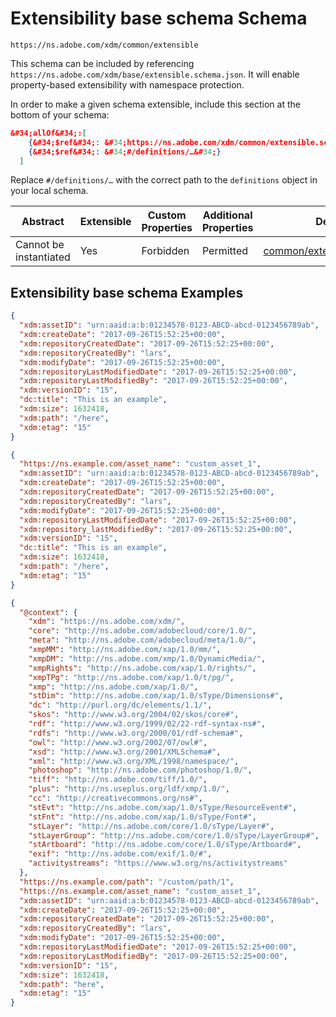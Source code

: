 
# Extensibility base schema Schema

```
https://ns.adobe.com/xdm/common/extensible
```

This schema can be included by referencing `https://ns.adobe.com/xdm/base/extensible.schema.json`. It will enable property-based extensibility with namespace protection.

In order to make a given schema extensible, include this section at the bottom of your schema:

```json
&#34;allOf&#34;:[
    {&#34;$ref&#34;: &#34;https://ns.adobe.com/xdm/common/extensible.schema.json#/definitions/@context&#34;},
    {&#34;$ref&#34;: &#34;#/definitions/…&#34;}
  ]
```

Replace `#/definitions/…` with the correct path to the `definitions` object in your local schema.

| Abstract | Extensible | Custom Properties | Additional Properties | Defined In |
|----------|------------|-------------------|-----------------------|------------|
| Cannot be instantiated | Yes | Forbidden | Permitted | [common/extensible.schema.json](common/extensible.schema.json) |

## Extensibility base schema Examples

```json
{
  "xdm:assetID": "urn:aaid:a:b:01234578-0123-ABCD-abcd-0123456789ab",
  "xdm:createDate": "2017-09-26T15:52:25+00:00",
  "xdm:repositoryCreatedDate": "2017-09-26T15:52:25+00:00",
  "xdm:repositoryCreatedBy": "lars",
  "xdm:modifyDate": "2017-09-26T15:52:25+00:00",
  "xdm:repositoryLastModifiedDate": "2017-09-26T15:52:25+00:00",
  "xdm:repositoryLastModifiedBy": "2017-09-26T15:52:25+00:00",
  "xdm:versionID": "15",
  "dc:title": "This is an example",
  "xdm:size": 1632418,
  "xdm:path": "/here",
  "xdm:etag": "15"
}
```

```json
{
  "https://ns.example.com/asset_name": "custom_asset_1",
  "xdm:assetID": "urn:aaid:a:b:01234578-0123-ABCD-abcd-0123456789ab",
  "xdm:createDate": "2017-09-26T15:52:25+00:00",
  "xdm:repositoryCreatedDate": "2017-09-26T15:52:25+00:00",
  "xdm:repositoryCreatedBy": "lars",
  "xdm:modifyDate": "2017-09-26T15:52:25+00:00",
  "xdm:repositoryLastModifiedDate": "2017-09-26T15:52:25+00:00",
  "xdm:repository_lastModifiedBy": "2017-09-26T15:52:25+00:00",
  "xdm:versionID": "15",
  "dc:title": "This is an example",
  "xdm:size": 1632418,
  "xdm:path": "/here",
  "xdm:etag": "15"
}
```

```json
{
  "@context": {
    "xdm": "https://ns.adobe.com/xdm/",
    "core": "http://ns.adobe.com/adobecloud/core/1.0/",
    "meta": "http://ns.adobe.com/adobecloud/meta/1.0/",
    "xmpMM": "http://ns.adobe.com/xap/1.0/mm/",
    "xmpDM": "http://ns.adobe.com/xmp/1.0/DynamicMedia/",
    "xmpRights": "http://ns.adobe.com/xap/1.0/rights/",
    "xmpTPg": "http://ns.adobe.com/xap/1.0/t/pg/",
    "xmp": "http://ns.adobe.com/xap/1.0/",
    "stDim": "http://ns.adobe.com/xap/1.0/sType/Dimensions#",
    "dc": "http://purl.org/dc/elements/1.1/",
    "skos": "http://www.w3.org/2004/02/skos/core#",
    "rdf": "http://www.w3.org/1999/02/22-rdf-syntax-ns#",
    "rdfs": "http://www.w3.org/2000/01/rdf-schema#",
    "owl": "http://www.w3.org/2002/07/owl#",
    "xsd": "http://www.w3.org/2001/XMLSchema#",
    "xml": "http://www.w3.org/XML/1998/namespace/",
    "photoshop": "http://ns.adobe.com/photoshop/1.0/",
    "tiff": "http://ns.adobe.com/tiff/1.0/",
    "plus": "http://ns.useplus.org/ldf/xmp/1.0/",
    "cc": "http://creativecommons.org/ns#",
    "stEvt": "http://ns.adobe.com/xap/1.0/sType/ResourceEvent#",
    "stFnt": "http://ns.adobe.com/xap/1.0/sType/Font#",
    "stLayer": "http://ns.adobe.com/core/1.0/sType/Layer#",
    "stLayerGroup": "http://ns.adobe.com/core/1.0/sType/LayerGroup#",
    "stArtboard": "http://ns.adobe.com/core/1.0/sType/Artboard#",
    "exif": "http://ns.adobe.com/exif/1.0/#",
    "activitystreams": "https://www.w3.org/ns/activitystreams"
  },
  "https://ns.example.com/path": "/custom/path/1",
  "https://ns.example.com/asset_name": "custom_asset_1",
  "xdm:assetID": "urn:aaid:a:b:01234578-0123-ABCD-abcd-0123456789ab",
  "xdm:createDate": "2017-09-26T15:52:25+00:00",
  "xdm:repositoryCreatedDate": "2017-09-26T15:52:25+00:00",
  "xdm:repositoryCreatedBy": "lars",
  "xdm:modifyDate": "2017-09-26T15:52:25+00:00",
  "xdm:repositoryLastModifiedDate": "2017-09-26T15:52:25+00:00",
  "xdm:repositoryLastModifiedBy": "2017-09-26T15:52:25+00:00",
  "xdm:versionID": "15",
  "xdm:size": 1632418,
  "xdm:path": "here",
  "xdm:etag": "15"
}
```


